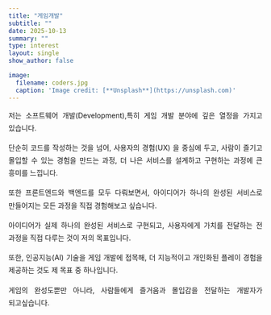 ```yaml
---
title: "게임개발"
subtitle: ""
date: 2025-10-13
summary: ""
type: interest
layout: single
show_author: false

image:
  filename: coders.jpg
  caption: 'Image credit: [**Unsplash**](https://unsplash.com)'
---
```


<div style="text-align: justify; text-justify: inter-word; line-height: 1.8; word-break: keep-all; hyphens: auto;">

저는 소프트웨어 개발(Development),특히 게임 개발 분야에 깊은 열정을 가지고 있습니다. 

단순히 코드를 작성하는 것을 넘어, 사용자의 경험(UX) 을 중심에 두고, 사람이 즐기고 몰입할 수 있는 경험을 만드는 과정, 더 나은 서비스를 설계하고 구현하는 과정에 큰 흥미를 느낍니다. 

또한 프론트엔드와 백엔드를 모두 다뤄보면서, 아이디어가 하나의 완성된 서비스로 만들어지는 모든 과정을 직접 경험해보고 싶습니다. 

아이디어가 실제 하나의 완성된 서비스로 구현되고, 사용자에게 가치를 전달하는 전 과정을 직접 다루는 것이 저의 목표입니다. 

또한, 인공지능(AI) 기술을 게임 개발에 접목해, 더 지능적이고 개인화된 플레이 경험을 제공하는 것도 제 목표 중 하나입니다. 

게임의 완성도뿐만 아니라, 사람들에게 즐거움과 몰입감을 전달하는 개발자가 되고싶습니다.
</div>